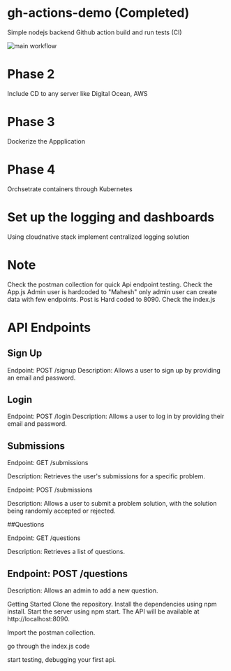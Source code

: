 # gh-actions-demo (Completed)

Simple nodejs backend Github action build and run tests (CI)

![main workflow](https://github.com/gmaheshraju/gh-actions-demo/actions/workflows/main.yml/badge.svg)

# Phase 2

Include CD to any server like Digital Ocean, AWS

# Phase 3

Dockerize the Appplication

# Phase 4

Orchsetrate containers through Kubernetes

# Set up the logging and dashboards

Using cloudnative stack implement centralized logging solution

# Note

Check the postman collection for quick Api endpoint testing.
Check the App.js Admin user is hardcoded to "Mahesh" only admin user can create data with few endpoints.
Post is Hard coded to 8090. Check the index.js

# API Endpoints

## Sign Up

Endpoint: POST /signup
Description: Allows a user to sign up by providing an email and password.

## Login

Endpoint: POST /login
Description: Allows a user to log in by providing their email and password.

## Submissions

Endpoint: GET /submissions

Description: Retrieves the user's submissions for a specific problem.

Endpoint: POST /submissions

Description: Allows a user to submit a problem solution, with the solution being randomly accepted or rejected.

##Questions

Endpoint: GET /questions

Description: Retrieves a list of questions.

## Endpoint: POST /questions

Description: Allows an admin to add a new question.

Getting Started
Clone the repository.
Install the dependencies using npm install.
Start the server using npm start.
The API will be available at http://localhost:8090.

Import the postman collection.

go through the index.js code

start testing, debugging your first api.
